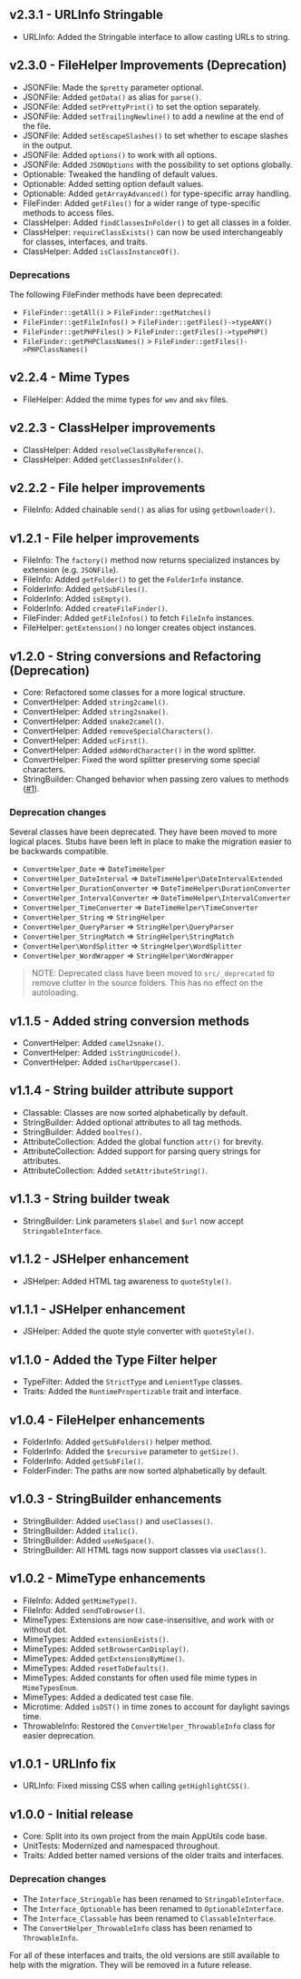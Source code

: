 ## v2.3.1 - URLInfo Stringable
- URLInfo: Added the Stringable interface to allow casting URLs to string.

## v2.3.0 - FileHelper Improvements (Deprecation)
- JSONFile: Made the `$pretty` parameter optional.
- JSONFile: Added `getData()` as alias for `parse()`.
- JSONFile: Added `setPrettyPrint()` to set the option separately.
- JSONFile: Added `setTrailingNewline()` to add a newline at the end of the file.
- JSONFile: Added `setEscapeSlashes()` to set whether to escape slashes in the output.
- JSONFile: Added `options()` to work with all options.
- JSONFile: Added `JSONOptions` with the possibility to set options globally.
- Optionable: Tweaked the handling of default values.
- Optionable: Added setting option default values.
- Optionable: Added `getArrayAdvanced()` for type-specific array handling.
- FileFinder: Added `getFiles()` for a wider range of type-specific methods to access files.
- ClassHelper: Added `findClassesInFolder()` to get all classes in a folder.
- ClassHelper: `requireClassExists()` can now be used interchangeably for classes, interfaces, and traits.
- ClassHelper: Added `isClassInstanceOf()`.

### Deprecations

The following FileFinder methods have been deprecated:

- `FileFinder::getAll()` > `FileFinder::getMatches()`
- `FileFinder::getFileInfos()` > `FileFinder::getFiles()->typeANY()`
- `FileFinder::getPHPFiles()` > `FileFinder::getFiles()->typePHP()`
- `FileFinder::getPHPClassNames()` > `FileFinder::getFiles()->PHPClassNames()`

## v2.2.4 - Mime Types
- FileHelper: Added the mime types for `wmv` and `mkv` files.

## v2.2.3 - ClassHelper improvements
- ClassHelper: Added `resolveClassByReference()`.
- ClassHelper: Added `getClassesInFolder()`.

## v2.2.2 - File helper improvements
- FileInfo: Added chainable `send()` as alias for using `getDownloader()`.

## v1.2.1 - File helper improvements
- FileInfo: The `factory()` method now returns specialized instances by extension (e.g. `JSONFile`).
- FileInfo: Added `getFolder()` to get the `FolderInfo` instance.
- FolderInfo: Added `getSubFiles()`.
- FolderInfo: Added `isEmpty()`.
- FolderInfo: Added `createFileFinder()`.
- FileFinder: Added `getFileInfos()` to fetch `FileInfo` instances.
- FileHelper: `getExtension()` no longer creates object instances.

## v1.2.0 - String conversions and Refactoring (Deprecation)
- Core: Refactored some classes for a more logical structure.
- ConvertHelper: Added `string2camel()`.
- ConvertHelper: Added `string2snake()`.
- ConvertHelper: Added `snake2camel()`.
- ConvertHelper: Added `removeSpecialCharacters()`.
- ConvertHelper: Added `ucFirst()`.
- ConvertHelper: Added `addWordCharacter()` in the word splitter.
- ConvertHelper: Fixed the word splitter preserving some special characters.
- StringBuilder: Changed behavior when passing zero values to methods ([#1](https://github.com/Mistralys/application-utils-core/issues/1)).

### Deprecation changes

Several classes have been deprecated. They have been moved 
to more logical places. Stubs have been left in place to make the
migration easier to be backwards compatible.

- `ConvertHelper_Date` => `DateTimeHelper`
- `ConvertHelper_DateInterval` => `DateTimeHelper\DateIntervalExtended`
- `ConvertHelper_DurationConverter` => `DateTimeHelper\DurationConverter`
- `ConvertHelper_IntervalConverter` => `DateTimeHelper\IntervalConverter`
- `ConvertHelper_TimeConverter` => `DateTimeHelper\TimeConverter`
- `ConvertHelper_String` => `StringHelper`
- `ConvertHelper_QueryParser` => `StringHelper\QueryParser`
- `ConvertHelper_StringMatch` => `StringHelper\StringMatch`
- `ConvertHelper\WordSplitter` => `StringHelper\WordSplitter`
- `ConvertHelper_WordWrapper` => `StringHelper\WordWrapper`

> NOTE: Deprecated class have been moved to `src/_deprecated` to remove
> clutter in the source folders. This has no effect on the autoloading.

## v1.1.5 - Added string conversion methods
- ConvertHelper: Added `camel2snake()`.
- ConvertHelper: Added `isStringUnicode()`.
- ConvertHelper: Added `isCharUppercase()`.

## v1.1.4 - String builder attribute support
- Classable: Classes are now sorted alphabetically by default.
- StringBuilder: Added optional attributes to all tag methods.
- StringBuilder: Added `boolYes()`.
- AttributeCollection: Added the global function `attr()` for brevity.
- AttributeCollection: Added support for parsing query strings for attributes.
- AttributeCollection: Added `setAttributeString()`.

## v1.1.3 - String builder tweak
- StringBuilder: Link parameters `$label` and `$url` now accept `StringableInterface`.

## v1.1.2 - JSHelper enhancement
- JSHelper: Added HTML tag awareness to `quoteStyle()`.

## v1.1.1 - JSHelper enhancement
- JSHelper: Added the quote style converter with `quoteStyle()`.

## v1.1.0 - Added the Type Filter helper
- TypeFilter: Added the `StrictType` and `LenientType` classes.
- Traits: Added the `RuntimePropertizable` trait and interface.

## v1.0.4 - FileHelper enhancements
- FolderInfo: Added `getSubFolders()` helper method.
- FolderInfo: Added the `$recursive` parameter to `getSize()`.
- FolderInfo: Added `getSubFile()`.
- FolderFinder: The paths are now sorted alphabetically by default.

## v1.0.3 - StringBuilder enhancements
- StringBuilder: Added `useClass()` and `useClasses()`.
- StringBuilder: Added `italic()`.
- StringBuilder: Added `useNoSpace()`.
- StringBuilder: All HTML tags now support classes via `useClass()`.

## v1.0.2 - MimeType enhancements
- FileInfo: Added `getMimeType()`.
- FileInfo: Added `sendToBrowser()`.
- MimeTypes: Extensions are now case-insensitive, and work with or without dot.
- MimeTypes: Added `extensionExists()`.
- MimeTypes: Added `setBrowserCanDisplay()`.
- MimeTypes: Added `getExtensionsByMime()`.
- MimeTypes: Added `resetToDefaults()`.
- MimeTypes: Added constants for often used file mime types in `MimeTypesEnum`.
- MimeTypes: Added a dedicated test case file.
- Microtime: Added `isDST()` in time zones to account for daylight savings time. 
- ThrowableInfo: Restored the `ConvertHelper_ThrowableInfo` class for easier deprecation.

## v1.0.1 - URLInfo fix
- URLInfo: Fixed missing CSS when calling `getHighlightCSS()`.

## v1.0.0 - Initial release
- Core: Split into its own project from the main AppUtils code base.
- UnitTests: Modernized and namespaced throughout.
- Traits: Added better named versions of the older traits and interfaces.

### Deprecation changes

- The `Interface_Stringable` has been renamed to `StringableInterface`.
- The `Interface_Optionable` has been renamed to `OptionableInterface`.
- The `Interface_Classable` has been renamed to `ClassableInterface`.
- The `ConvertHelper_ThrowableInfo` class has been renamed to `ThrowableInfo`.

For all of these interfaces and traits, the old versions are still 
available to help with the migration. They will be removed in a future
release.
